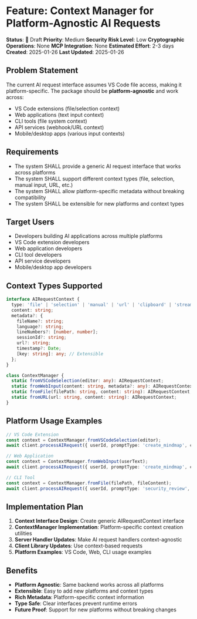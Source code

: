 # Feature: Context Manager for Platform-Agnostic AI Requests
**Status**: 📝 Draft
**Priority**: Medium
**Security Risk Level**: Low
**Cryptographic Operations**: None
**MCP Integration**: None
**Estimated Effort**: 2-3 days
**Created**: 2025-01-26
**Last Updated**: 2025-01-26

## Problem Statement
The current AI request interface assumes VS Code file access, making it platform-specific. The package should be **platform-agnostic** and work across:
- VS Code extensions (file/selection context)
- Web applications (text input context)
- CLI tools (file system context)
- API services (webhook/URL context)
- Mobile/desktop apps (various input contexts)

## Requirements
- The system SHALL provide a generic AI request interface that works across platforms
- The system SHALL support different context types (file, selection, manual input, URL, etc.)
- The system SHALL allow platform-specific metadata without breaking compatibility
- The system SHALL be extensible for new platforms and context types

## Target Users
- Developers building AI applications across multiple platforms
- VS Code extension developers
- Web application developers
- CLI tool developers  
- API service developers
- Mobile/desktop app developers

## Context Types Supported
```typescript
interface AIRequestContext {
  type: 'file' | 'selection' | 'manual' | 'url' | 'clipboard' | 'stream';
  content: string;
  metadata?: {
    fileName?: string;
    language?: string;
    lineNumbers?: [number, number];
    sessionId?: string;
    url?: string;
    timestamp?: Date;
    [key: string]: any; // Extensible
  };
}

class ContextManager {
  static fromVSCodeSelection(editor: any): AIRequestContext;
  static fromWebInput(content: string, metadata?: any): AIRequestContext;
  static fromFile(filePath: string, content: string): AIRequestContext;
  static fromURL(url: string, content: string): AIRequestContext;
}
```

## Platform Usage Examples
```typescript
// VS Code Extension
const context = ContextManager.fromVSCodeSelection(editor);
await client.processAIRequest({ userId, promptType: 'create_mindmap', context });

// Web Application  
const context = ContextManager.fromWebInput(userText);
await client.processAIRequest({ userId, promptType: 'create_mindmap', context });

// CLI Tool
const context = ContextManager.fromFile(filePath, fileContent);  
await client.processAIRequest({ userId, promptType: 'security_review', context });
```

## Implementation Plan
1. **Context Interface Design**: Create generic AIRequestContext interface
2. **ContextManager Implementation**: Platform-specific context creation utilities
3. **Server Handler Updates**: Make AI request handlers context-agnostic
4. **Client Library Updates**: Use context-based requests
5. **Platform Examples**: VS Code, Web, CLI usage examples

## Benefits
- **Platform Agnostic**: Same backend works across all platforms
- **Extensible**: Easy to add new platforms and context types
- **Rich Metadata**: Platform-specific context information
- **Type Safe**: Clear interfaces prevent runtime errors
- **Future Proof**: Support for new platforms without breaking changes